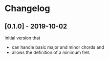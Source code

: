 # Changelog

## [0.1.0] - 2019-10-02

Initial version that

* can handle basic major and minor chords and
* allows the definition of a minimum fret.
